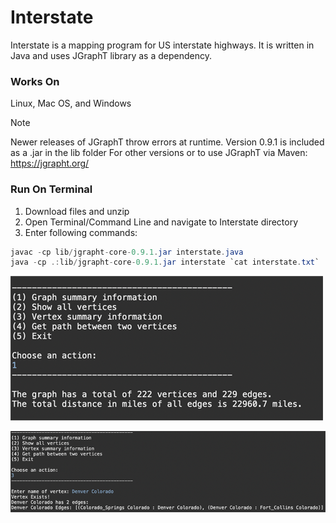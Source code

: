 # Interstate

Interstate is a mapping program for US interstate highways. It is written in Java and uses JGraphT library as a dependency.

### Works On

Linux, Mac OS, and Windows

>[!NOTE]
>Newer releases of JGraphT throw errors at runtime. Version 0.9.1 is included as a .jar in the lib folder
>For other versions or to use JGraphT via Maven: https://jgrapht.org/

### Run On Terminal

1. Download files and unzip
2. Open Terminal/Command Line and navigate to Interstate directory
3. Enter following commands:

```java
javac -cp lib/jgrapht-core-0.9.1.jar interstate.java
java -cp .:lib/jgrapht-core-0.9.1.jar interstate `cat interstate.txt`
```

![screenshot of mapping program](img/interstate500.png) 

![screenshot of mapping program](img/interstate800.png)
